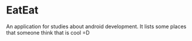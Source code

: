 
# EatEat

An application for studies about android development. It lists some places that someone think that is cool =D


<!--stackedit_data:
eyJoaXN0b3J5IjpbOTMxNTU1NDQ5LDM1ODE0Njg3MywxNzQwMD
Y5NTQ1XX0=
-->